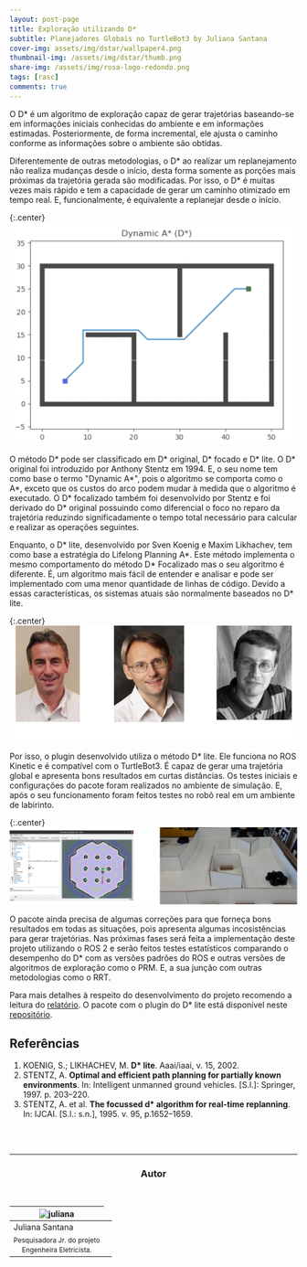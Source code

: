 ```yaml
---
layout: post-page
title: Exploração utilizando D*
subtitle: Planejadores Globais no TurtleBot3 by Juliana Santana
cover-img: assets/img/dstar/wallpaper4.png
thumbnail-img: /assets/img/dstar/thumb.png
share-img: /assets/img/rosa-logo-redondo.png
tags: [rasc]
comments: true
---
```



O D\* é um algoritmo de exploração capaz de gerar trajetórias baseando-se em informações iniciais conhecidas do ambiente e em informações estimadas. Posteriormente, de forma incremental, ele ajusta o caminho conforme as informações sobre o ambiente são obtidas.

Diferentemente de outras metodologias, o D* ao realizar um replanejamento não realiza mudanças desde o início, desta forma somente as porções mais próximas da trajetória gerada são modificadas. Por isso, o D* é muitas vezes mais rápido e tem a capacidade de gerar um caminho otimizado em tempo real. E, funcionalmente, é equivalente a replanejar desde o início.

{:.center}
[![drawing400](../assets/img/dstar/D_star.gif)](../assets/img/dstar/D_star.gif)

O método D\* pode ser classificado em D\* original, D\* focado e D\* lite. O D\* original foi introduzido por Anthony Stentz em 1994. E, o seu nome tem como base o termo "Dynamic A\*", pois o algoritmo se comporta como o A\*, exceto que os custos do arco podem mudar à medida que o algoritmo é executado. O D\* focalizado também foi desenvolvido por Stentz e foi derivado do D\* original possuindo como diferencial o foco no reparo da trajetória reduzindo significadamente o tempo total necessário para calcular e realizar as operações seguintes.

Enquanto, o D\* lite, desenvolvido por Sven Koenig e Maxim Likhachev, tem como base a estratégia do Lifelong Planning A\*. Este método implementa o mesmo comportamento do método D\* Focalizado mas o seu algoritmo é diferente. É, um algoritmo mais fácil de entender e analisar e pode ser implementado com uma menor quantidade de linhas de código. Devido a essas características, os sistemas atuais são normalmente baseados no D\* lite.

{:.center}
[![drawing550](../assets/img/dstar/pesquisadores-nomes.png)](../assets/img/2021-12-10-turtlebot3-astar-navigation/pesquisadores-nomes.png)

Por isso, o plugin desenvolvido utiliza o método D\* lite. Ele funciona no ROS Kinetic e é compatível com o TurtleBot3. É capaz de gerar uma trajetória global e apresenta bons resultados em curtas distâncias. 
Os testes iniciais e configurações do pacote foram realizados no ambiente de simulação. E, após o seu funcionamento foram feitos testes no robô real em um ambiente de labirinto. 

{:.center}
[![drawing550](../assets/img/dstar/testes.png)](../assets/img/2021-12-10-turtlebot3-astar-navigation/testes.png)


O pacote ainda precisa de algumas correções para que forneça bons resultados em todas as situações, pois apresenta algumas incosistências para gerar trajetórias. Nas próximas fases será feita a implementação deste projeto utilizando o ROS 2 e serão feitos testes estatísticos comparando o desempenho do D* com as versões padrões do ROS e outras versões de algoritmos de exploração como o PRM. E, a sua junção com outras metodologias como o RRT. 

<!-- %//todo: Colocar vídeo -->

Para mais detalhes à respeito do desenvolvimento do projeto recomendo a leitura do [relatório](https://github.com/Brazilian-Institute-of-Robotics/bir_turtlebot_expl-d-star/tree/relatorio). O pacote com o plugin do D* lite está disponível neste [repositório](https://github.com/Brazilian-Institute-of-Robotics/bir_turtlebot_expl-d-star/tree/main).


## Referências

1. KOENIG, S.; LIKHACHEV, M. **D\* lite**. Aaai/iaai, v. 15, 2002.
2. STENTZ, A. **Optimal and efficient path planning for partially known environments**. In: Intelligent unmanned ground vehicles. [S.l.]: Springer, 1997. p. 203–220. 
3. STENTZ, A. et al. **The focussed d\* algorithm for real-time replanning**. In: IJCAI. [S.l.: s.n.], 1995. v. 95, p.1652–1659.  


<br>
<br>

* * *

<!-- autor -->
<center><h3 class="post-title">Autor</h3><br/></center>
<div class="row">
<div class="col-xl-auto offset-xl-0 col-lg-4 offset-lg-0 center">
  <table class="table-borderless highlight">
    <thead>
      <tr>
        <th><img src="{{ 'assets/img/people/juliana-1.png' | relative_url }}" width="100" alt="juliana" class="img-fluid rounded-circle" /></th>
      </tr>
    </thead>
    <tbody>
      <tr class="font-weight-bolder" style="text-align: center margin-top: 0">
        <td>Juliana Santana</td>
      </tr>
      <tr style="text-align: center" >
        <td style="vertical-align: top"><small>Pesquisadora Jr. do projeto <br>Engenheira Eletricista.</small></td>
        <td></td>
      </tr>
    </tbody>
  </table>
</div>
</div>

<br>